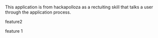 This application is from hackapolloza as a rectuiting skill that talks a user through the application process. 



feature2

feature 1

